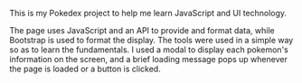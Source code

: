 This is my Pokedex project to help me learn JavaScript and UI technology.

The page uses JavaScript and an API to provide and format data, while Bootstrap is used to 
format the display. The tools were used in a simple way so as to learn the fundamentals. I used a modal to display each pokemon's information on the screen, and a brief loading message pops up whenever the page is loaded or a button is clicked.